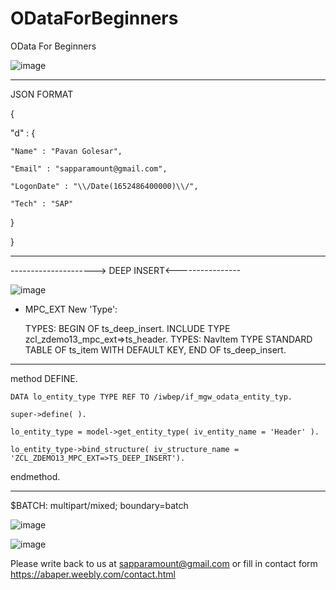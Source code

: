 # ODataForBeginners
OData For Beginners

![image](https://user-images.githubusercontent.com/25543125/190910988-24e03abc-c684-4f5b-9c75-f250b7208278.png)
_________________________________________________________________________________________________________________________________________________________________
JSON FORMAT

{

  "d" : {
  
    "Name" : "Pavan Golesar",
    
    "Email" : "sapparamount@gmail.com",
    
    "LogonDate" : "\\/Date(1652486400000)\\/",
    
    "Tech" : "SAP"
    
}

}

_________________________________________________________________________________________________________________________________________________________________

---------------------> DEEP INSERT<----------------

![image](https://user-images.githubusercontent.com/25543125/191527130-67d8c3a0-798c-4e47-9f16-aa9cfaa9fb8b.png)


* MPC_EXT New 'Type':

    TYPES: BEGIN OF ts_deep_insert.
    INCLUDE TYPE zcl_zdemo13_mpc_ext=>ts_header.
    TYPES: NavItem TYPE STANDARD TABLE OF ts_item WITH DEFAULT KEY,
    END OF ts_deep_insert.
    
________________________________________________________________________________________________________________________________________________

method DEFINE.

    DATA lo_entity_type TYPE REF TO /iwbep/if_mgw_odata_entity_typ.

    super->define( ).
    
    lo_entity_type = model->get_entity_type( iv_entity_name = 'Header' ).
    
    lo_entity_type->bind_structure( iv_structure_name = 'ZCL_ZDEMO13_MPC_EXT=>TS_DEEP_INSERT').

endmethod.
________________________________________________________________________________________________________________________________________________  

$BATCH: multipart/mixed; boundary=batch

![image](https://user-images.githubusercontent.com/25543125/190911060-d4189297-7e9c-41de-be77-c308174b0f5b.png)

![image](https://user-images.githubusercontent.com/25543125/190911872-2d3b1c24-fc34-40b2-b936-07619701f675.png)

Please write back to us at sapparamount@gmail.com or fill in contact form https://abaper.weebly.com/contact.html
